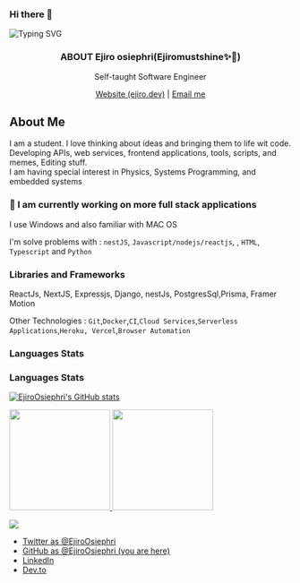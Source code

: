 ### Hi there 👋
![Typing SVG](https://readme-typing-svg.herokuapp.com?lines=Hello%2C+I+am+Ejiro%20Osiephri)

<p align="center">
  <h3 align="center">ABOUT Ejiro osiephri(Ejiromustshine✨🖤)</h3>
  
  <p align="center">
    Self-taught Software Engineer
    <br />
      
  <p align="center">
      <a href="https://ejiro-portfolio-website.netlify.app/" target="_blank">
      Website (ejiro.dev)</a> | <a href="mailto:osiephriejiro765"gmail.com">Email me</a> <br>
      
</p>
</p>


## About Me
I am a student. I love thinking about ideas and bringing them to life wit code.<br>
Developing APIs, web services, frontend applications, tools, scripts, and memes, Editing stuff. <br>
I am having special interest in Physics, Systems Programming, and embedded systems<br>

### 🍎 I am currently working on more full stack applications<br>

I use Windows and also familiar with MAC OS

I'm solve problems with : `nestJS`, `Javascript/nodejs/reactjs`, , `HTML`, `Typescript` and `Python`

### Libraries and Frameworks
ReactJs, NextJS, Expressjs, Django, nestJs, PostgresSql,Prisma, Framer Motion


Other Technologies : `Git`,`Docker`,`CI`,`Cloud Services`,`Serverless Applications`,`Heroku, Vercel`,`Browser Automation`
<p>
   
 ### Languages Stats
 
 ### Languages Stats
<a href="http://www.github.com/EjiroOsiephri"><img src="https://github-readme-stats.vercel.app/api?username=EjiroOsiephri&show_icons=true&hide=&count_private=true&title_color=0891b2&text_color=ffffff&icon_color=0891b2&bg_color=1c1917&hide_border=true&show_icons=true" alt="EjiroOsiephri's GitHub stats" /></a>
 
  <a href="https://github.com/EjiroOsiephri">
  <img height="180em" src="https://github-readme-stats-git-masterrstaa-rickstaa.vercel.app/api?username=EjiroOsiephri&show_icons=true&theme=midnight-purple&include_all_commits=true&count_private=true"/> <img height="180em" src="https://github-readme-stats-git-masterrstaa-rickstaa.vercel.app/api/top-langs/?username=EjiroOsiephri&layout=compact&langs_count=7&theme=midnight-purple"/></a>
  

  <!--img src="https://stats.milovangudelj.com/api/top-langs?username=EjiroOsiephri&show_icons=true&locale=en&theme=onedark&layout=compact" alt="ptr1337" /--></p>



<a href="http://www.github.com/EjiroOsiephri">
<a href="http://www.github.com/EjiroOsiephri"><img
                  src="https://github-readme-streak-stats.herokuapp.com/?user=EjiroOsiephri&stroke=ffffff&background=1c1917&ring=0891b2&fire=0891b2&currStreakNum=ffffff&currStreakLabel=0891b2&sideNums=ffffff&sideLabels=ffffff&dates=ffffff&hide_border=true" /></a><a
                      href="http://www.github.com/EjiroOsiephri"><a href="https://github.com/EjiroOsiephri" align="left">
                      

* [Twitter as @EjiroOsiephri](https://twitter.com/ejiro_ti)
* [GitHub as @EjiroOsiephri (you are here)](https://github.com/EjiroOsiephri)
* [LinkedIn](https://linkedin.com/in/EjiroOsiephri)
* [Dev.to](https://dev.to/EjiroOsiephri)
